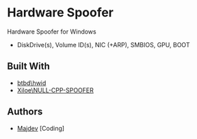 # Hardware Spoofer
Hardware Spoofer for Windows
- DiskDrive(s), Volume ID(s), NIC (+ARP), SMBIOS, GPU, BOOT

## Built With
* [btbd\hwid](https://github.com/btbd/hwid)
* [Xiloe\NULL-CPP-SPOOFER](https://github.com/Xiloe/NULL-CPP-SPOOFER)

## Authors
* [Majdev](https://github.com/inc-Majdev) [Coding]
